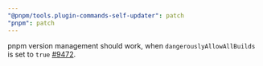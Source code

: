 ```yaml
---
"@pnpm/tools.plugin-commands-self-updater": patch
"pnpm": patch
---
```


pnpm version management should work, when `dangerouslyAllowAllBuilds` is set to `true` [#9472](https://github.com/pnpm/pnpm/issues/9472).

